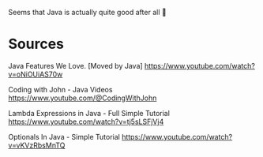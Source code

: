 Seems that Java is actually quite good after all 🙂

# Sources

Java Features We Love. [Moved by Java]
https://www.youtube.com/watch?v=oNiOUiAS70w

Coding with John - Java Videos
https://www.youtube.com/@CodingWithJohn

Lambda Expressions in Java - Full Simple Tutorial
https://www.youtube.com/watch?v=tj5sLSFjVj4

Optionals In Java - Simple Tutorial
https://www.youtube.com/watch?v=vKVzRbsMnTQ
